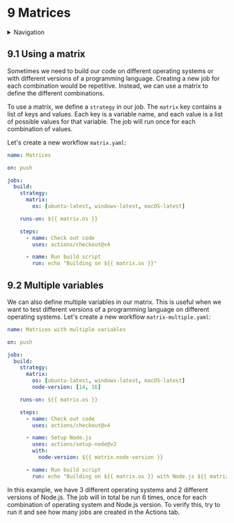 # 9 Matrices

<details>
<summary>Navigation</summary>

1. ~~[Creating a workflow](../1/README.md)~~
1. ~~[Building code in a workflow](../2/README.md)~~
1. ~~[Running multiple jobs in parallel](../3/README.md)~~
1. ~~[Running jobs in sequence](../4/README.md)~~
1. ~~[Deploying to GitHub Pages](../5/README.md)~~
1. ~~[Using other events to run workflows](../6/README.md)~~
1. ~~[Outputs from steps and jobs](../7/README.md)~~
1. ~~[Keeping dependencies up to date with Dependabot](../8/README.md)~~
1. **Matrices** (this task)
1. [Workflow dispatch inputs and security verification](../10/README.md)
1. [Learn more about GitHub Actions](../11/README.md)


</details>

## 9.1 Using a matrix

Sometimes we need to build our code on different operating systems or with different versions of a programming language.
Creating a new job for each combination would be repetitive.
Instead, we can use a matrix to define the different combinations.

To use a matrix, we define a `strategy` in our job.
The `matrix` key contains a list of keys and values.
Each key is a variable name, and each value is a list of possible values for that variable.
The job will run once for each combination of values.

Let's create a new workflow `matrix.yaml`:

```yaml
name: Matrices

on: push

jobs:
  build:
    strategy:
      matrix:
        os: [ubuntu-latest, windows-latest, macOS-latest]

    runs-on: ${{ matrix.os }}

    steps:
      - name: Check out code
        uses: actions/checkout@v4

      - name: Run build script
        run: echo "Building on ${{ matrix.os }}"
```

## 9.2 Multiple variables

We can also define multiple variables in our matrix.
This is useful when we want to test different versions of a programming language on different operating systems.
Let's create a new workflow `matrix-multiple.yaml`:

```yaml
name: Matrices with multiple variables

on: push

jobs:
  build:
    strategy:
      matrix:
        os: [ubuntu-latest, windows-latest, macOS-latest]
        node-version: [14, 16]

    runs-on: ${{ matrix.os }}

    steps:
      - name: Check out code
        uses: actions/checkout@v4

      - name: Setup Node.js
        uses: actions/setup-node@v2
        with:
          node-version: ${{ matrix.node-version }}

      - name: Run build script
        run: echo "Building on ${{ matrix.os }} with Node.js ${{ matrix.node-version }}"
```

In this example, we have 3 different operating systems and 2 different versions of Node.js.
The job will in total be run 6 times, once for each combination of operating system and Node.js version.
To verify this, try to run it and see how many jobs are created in the Actions tab.
